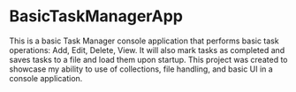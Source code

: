 # BasicTaskManagerApp
This is a basic Task Manager console application that performs basic task operations: Add, Edit, Delete, View. It will also mark tasks as completed and saves tasks to a file and load them upon startup. This project was created to showcase my ability to use of collections, file handling, and basic UI in a console application.
